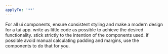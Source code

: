 ```yaml
---
applyTo: '**'
---
```

For all ui components, ensure consistent styling and make a modern design for a tui  app.
write as little code as possible to achieve the desired functionality.
stick strictly to the intention of the components used.
if possible avoid manual calculating padding and margins, use the components to do that for you.